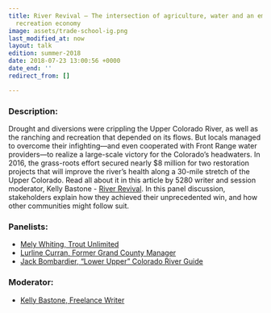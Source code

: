 ```yaml
---
title: River Revival – The intersection of agriculture, water and an emerging outdoor
  recreation economy
image: assets/trade-school-ig.png
last_modified_at: now
layout: talk
edition: summer-2018
date: 2018-07-23 13:00:56 +0000
date_end: ''
redirect_from: []

---
```

### Description:

Drought and diversions were crippling the Upper Colorado River, as well as the ranching and recreation that depended on its flows. But locals managed to overcome their infighting—and even cooperated with Front Range water providers—to realize a large-scale victory for the Colorado’s headwaters. In 2016, the grass-roots effort secured nearly $8 million for two restoration projects that will improve the river’s health along a 30-mile stretch of the Upper Colorado. Read all about it in this article by 5280 writer and session moderator, Kelly Bastone - [River Revival](https://www.5280.com/2017/04/river-revival/). In this panel discussion, stakeholders explain how they achieved their unprecedented win, and how other communities might follow suit.

### Panelists:

* [Mely Whiting, Trout Unlimited](https://www.tu.org/staff/Western%20Water%20and%20Habitat%20Program/melywhiting)
* [Lurline Curran, Former Grand County Manager](https://www.linkedin.com/in/lurline-curran-16691261/)
* [Jack Bombardier, “Lower Upper” Colorado River Guide ](https://www.yampavalleyanglers.com/jack-bombardier.html)

### Moderator:

* [Kelly Bastone, Freelance Writer](http://www.kellybastone.com/)